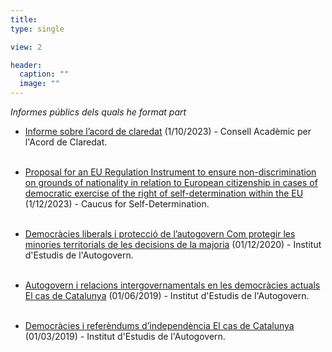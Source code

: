 ```yaml
---
title:    
type: single

view: 2

header:
  caption: ""
  image: ""
---
```


*Informes públics dels quals he format part*

* [Informe sobre l’acord de claredat](https://acordclaredat.cat/wp-content/uploads/2023/10/Informe_Acorddeclaredat.pdf) (1/10/2023) - Consell Acadèmic per l'Acord de Claredat.<br/><br/> 

* [Proposal for an EU Regulation Instrument to ensure non-discrimination on grounds of nationality in relation to European citizenship in cases of democratic exercise of the right of self-determination within the EU](https://selfdeterminationcaucus.eu/selfdetermination_caucus.pdf) (1/12/2023) - Caucus for Self-Determination.<br/><br/>

* [Democràcies liberals  i protecció de l’autogovern Com protegir les minories territorials  de les decisions de la majoria](https://presidencia.gencat.cat/web/.content/ambits_actuacio/desenvolupament_autogovern/iea/publicacions/14_IEA-Informes/informes_arxius-i-vincles/2020-2-informe.pdf) (01/12/2020) - Institut d'Estudis de l'Autogovern.<br/><br/>

* [Autogovern i relacions intergovernamentals en les democràcies actuals El cas de Catalunya](https://presidencia.gencat.cat/web/.content/ambits_actuacio/desenvolupament_autogovern/iea/publicacions/14_IEA-Informes/informes_arxius-i-vincles/2019_info2_autog-relacions.pdf) (01/06/2019) - Institut d'Estudis de l'Autogovern.<br/><br/>

* [Democràcies i referèndums  d’independència El cas de Catalunya](https://presidencia.gencat.cat/web/.content/ambits_actuacio/desenvolupament_autogovern/iea/publicacions/14_IEA-Informes/informes_arxius-i-vincles/2019_info1_democracies-referendumsMS.pdf) (01/03/2019) - Institut d'Estudis de l'Autogovern.<br/><br/>



